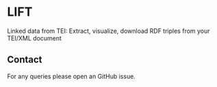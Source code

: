 # LIFT
Linked data from TEI: Extract, visualize, download RDF triples from your TEI/XML document

## Contact
For any queries please open an GitHub issue.
